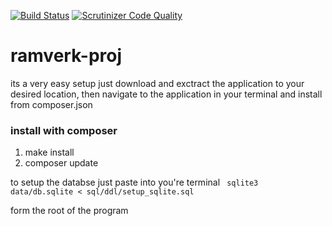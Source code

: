 [![Build Status](https://travis-ci.com/corgisout/ramverk-proj.svg?branch=master)](https://travis-ci.com/corgisout/ramverk-proj)
[![Scrutinizer Code Quality](https://scrutinizer-ci.com/g/corgisout/ramverk-proj/badges/quality-score.png?b=master)](https://scrutinizer-ci.com/g/corgisout/ramverk-proj/?branch=master)
# ramverk-proj

its a very easy setup just download and exctract the application to your desired location, then navigate to the application 
in your terminal and install from composer.json

### install with composer

1. make install
2. composer update


 to setup the databse just paste into you're terminal
 <code>
  sqlite3 data/db.sqlite < sql/ddl/setup_sqlite.sql</code>
  
  form the root of the program
